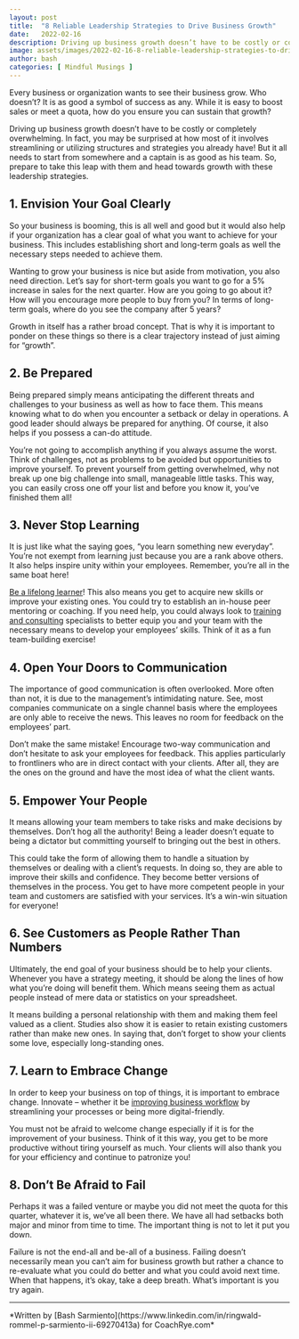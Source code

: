 ```yaml
---
layout: post
title:  "8 Reliable Leadership Strategies to Drive Business Growth"
date:   2022-02-16
description: Driving up business growth doesn’t have to be costly or completely overwhelming. Prepare to take this leap with them and head towards growth with these leadership strategies.
image: assets/images/2022-02-16-8-reliable-leadership-strategies-to-drive-business-growth.png
author: bash
categories: [ Mindful Musings ]
---
```


Every business or organization wants to see their business grow. Who doesn’t? It is as good a symbol of success as any. While it is easy to boost sales or meet a quota, how do you ensure you can sustain that growth?

Driving up business growth doesn’t have to be costly or completely overwhelming. In fact, you may be surprised at how most of it involves streamlining or utilizing structures and strategies you already have! But it all needs to start from somewhere and a captain is as good as his team. So, prepare to take this leap with them and head towards growth with these leadership strategies.

## 1. Envision Your Goal Clearly

So your business is booming, this is all well and good but it would also help if your organization has a clear goal of what you want to achieve for your business. This includes establishing short and long-term goals as well the necessary steps needed to achieve them.  

Wanting to grow your business is nice but aside from motivation, you also need direction. Let’s say for short-term goals you want to go for a 5% increase in sales for the next quarter. How are you going to go about it? How will you encourage more people to buy from you? In terms of long-term goals, where do you see the company after 5 years? 

Growth in itself has a rather broad concept. That is why it is important to ponder on these things so there is a clear trajectory instead of just aiming for “growth”. 

## 2. Be Prepared

Being prepared simply means anticipating the different threats and challenges to your business as well as how to face them. This means knowing what to do when you encounter a setback or delay in operations. A good leader should always be prepared for anything. Of course, it also helps if you possess a can-do attitude. 

You’re not going to accomplish anything if you always assume the worst. Think of challenges, not as problems to be avoided but opportunities to improve yourself. To prevent yourself from getting overwhelmed, why not break up one big challenge into small, manageable little tasks. This way, you can easily cross one off your list and before you know it, you’ve finished them all!

## 3. Never Stop Learning

It is just like what the saying goes, “you learn something new everyday”. You’re not exempt from learning just because you are a rank above others. It also helps inspire unity within your employees. Remember, you’re all in the same boat here! 

[Be a lifelong learner](https://www.groupsolver.com/blog/groupsolver-insights/are-you-a-lifelong-learner/)! This also means you get to acquire new skills or improve your existing ones. You could try to establish an in-house peer mentoring or coaching. If you need help, you could always look to [training and consulting](/blog/next-step-training-and-consulting-the-only-choice-for-corporate-transformation/) specialists to better equip you and your team with the necessary means to develop your employees’ skills. Think of it as a fun team-building exercise!

## 4. Open Your Doors to Communication

The importance of good communication is often overlooked. More often than not, it is due to the management’s intimidating nature. See, most companies communicate on a single channel basis where the employees are only able to receive the news. This leaves no room for feedback on the employees’ part. 

Don’t make the same mistake! Encourage two-way communication and don’t hesitate to ask your employees for feedback. This applies particularly to frontliners who are in direct contact with your clients. After all, they are the ones on the ground and have the most idea of what the client wants. 

## 5. Empower Your People

It means allowing your team members to take risks and make decisions by themselves. Don’t hog all the authority! Being a leader doesn’t equate to being a dictator but committing yourself to bringing out the best in others. 

This could take the form of allowing them to handle a situation by themselves or dealing with a client’s requests. In doing so, they are able to improve their skills and confidence. They become better versions of themselves in the process. You get to have more competent people in your team and customers are satisfied with your services. It’s a win-win situation for everyone!

## 6. See Customers as People Rather Than Numbers

Ultimately, the end goal of your business should be to help your clients. Whenever you have a strategy meeting, it should be along the lines of how what you’re doing will benefit them. Which means seeing them as actual people instead of mere data or statistics on your spreadsheet. 

It means building a personal relationship with them and making them feel valued as a client. Studies also show it is easier to retain existing customers rather than make new ones. In saying that, don’t forget to show your clients some love, especially long-standing ones. 

## 7. Learn to Embrace Change

In order to keep your business on top of things, it is important to embrace change. Innovate – whether it be [improving business workflow](https://www.amitree.com/resources/blog/10-tricks-to-speed-up-your-business-workflow/) by streamlining your processes or being more digital-friendly.

You must not be afraid to welcome change especially if it is for the improvement of your business. Think of it this way, you get to be more productive without tiring yourself as much. Your clients will also thank you for your efficiency and continue to patronize you! 

## 8. Don’t Be Afraid to Fail

Perhaps it was a failed venture or maybe you did not meet the quota for this quarter, whatever it is, we’ve all been there. We have all had setbacks both major and minor from time to time. The important thing is not to let it put you down. 

Failure is not the end-all and be-all of a business. Failing doesn’t necessarily mean you can’t aim for business growth but rather a chance to re-evaluate what you could do better and what you could avoid next time. When that happens, it’s okay, take a deep breath. What’s important is you try again.
<hr>
*Written by [Bash Sarmiento](https://www.linkedin.com/in/ringwald-rommel-p-sarmiento-ii-69270413a) for CoachRye.com*